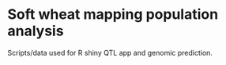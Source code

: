 # Soft wheat mapping population analysis

Scripts/data used for R shiny QTL app and genomic prediction.
